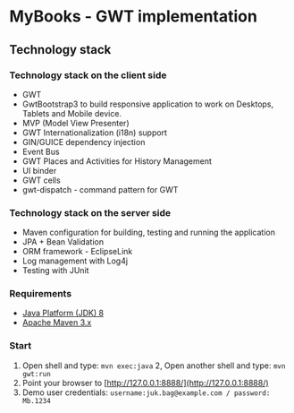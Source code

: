 # MyBooks - GWT implementation #


## Technology stack ##


### Technology stack on the client side ###

 - GWT
 - GwtBootstrap3 to build responsive application to work on Desktops, Tablets and Mobile device.
 - MVP (Model View Presenter)
 - GWT Internationalization (i18n) support
 - GIN/GUICE dependency injection
 - Event Bus
 - GWT Places and Activities for History Management
 - UI binder
 - GWT cells
 - gwt-dispatch - command pattern for GWT

### Technology stack on the server side ###

 - Maven configuration for building, testing and running the application
 - JPA + Bean Validation
 - ORM framework - EclipseLink
 - Log management with Log4j
 - Testing with JUnit

### Requirements ###
* [Java Platform (JDK) 8](http://www.oracle.com/technetwork/java/javase/downloads/index.html)
* [Apache Maven 3.x](http://maven.apache.org/)

### Start ###
1. Open shell and type: `mvn exec:java`
2, Open another shell and type: `mvn gwt:run`
2. Point your browser to [http://127.0.0.1:8888/](http://127.0.0.1:8888/)
3. Demo user credentials: `username:juk.bag@example.com / password: Mb.1234`
